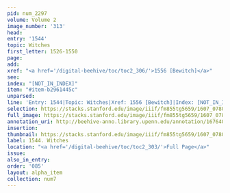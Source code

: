 ```yaml
---
pid: num_2297
volume: Volume 2
image_number: '313'
head:
entry: '1544'
topic: Witches
first_letter: 1526-1550
page:
add:
xref: "<a href='/digital-beehive/toc/toc2_306/'>1556 [Bewitch]</a>"
see:
index: "[NOT_IN_INDEX]"
item: "#item-b2961445c"
unparsed:
line: 'Entry: 1544|Topic: Witches|Xref: 1556 [Bewitch]|Index: [NOT_IN_INDEX]|#item-b2961445c'
selection: https://stacks.stanford.edu/image/iiif/fm855tg5659/1607_0780/385,2938,2864,1085/full/0/default.jpg
full_image: https://stacks.stanford.edu/image/iiif/fm855tg5659/1607_0780/full/full/0/default.jpg
annotation_uri: http://beehive-anno.library.upenn.edu/annotation/1676403736548
insertion:
thumbnail: https://stacks.stanford.edu/image/iiif/fm855tg5659/1607_0780/385,2938,600,180/250,/0/default.jpg
label: 1544. Witches
location: "<a href='/digital-beehive/toc/toc2_303/'>Full Page</a>"
issue:
also_in_entry:
order: '085'
layout: alpha_item
collection: num7
---
```

